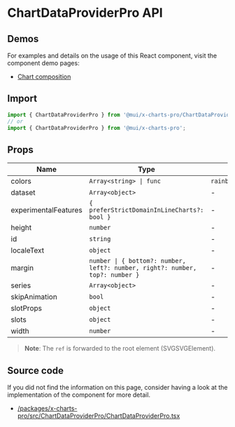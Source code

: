 # ChartDataProviderPro API

## Demos

For examples and details on the usage of this React component, visit the component demo pages:

- [Chart composition](/x/react-charts/composition/)

## Import

```jsx
import { ChartDataProviderPro } from '@mui/x-charts-pro/ChartDataProviderPro';
// or
import { ChartDataProviderPro } from '@mui/x-charts-pro';
```

## Props

| Name | Type | Default | Required | Description |
|------|------|---------|----------|-------------|
| colors | `Array<string> \| func` | `rainbowSurgePalette` | No |  |
| dataset | `Array<object>` | - | No |  |
| experimentalFeatures | `{ preferStrictDomainInLineCharts?: bool }` | - | No |  |
| height | `number` | - | No |  |
| id | `string` | - | No |  |
| localeText | `object` | - | No |  |
| margin | `number \| { bottom?: number, left?: number, right?: number, top?: number }` | - | No |  |
| series | `Array<object>` | - | No |  |
| skipAnimation | `bool` | - | No |  |
| slotProps | `object` | - | No |  |
| slots | `object` | - | No |  |
| width | `number` | - | No |  |

> **Note**: The `ref` is forwarded to the root element (SVGSVGElement).

## Source code

If you did not find the information on this page, consider having a look at the implementation of the component for more detail.

- [/packages/x-charts-pro/src/ChartDataProviderPro/ChartDataProviderPro.tsx](https://github.com/mui/material-ui/tree/HEAD/packages/x-charts-pro/src/ChartDataProviderPro/ChartDataProviderPro.tsx)
